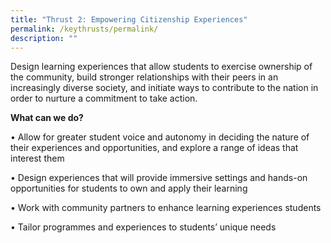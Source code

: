 ```yaml
---
title: "Thrust 2: Empowering Citizenship Experiences"
permalink: /keythrusts/permalink/
description: ""
---
```

Design learning experiences that allow students to exercise ownership of the community, build stronger relationships with their peers in an increasingly diverse society, and initiate ways to contribute to the nation in order to nurture a commitment to take action.

**What can we do?**

• Allow for greater student voice and autonomy in deciding the nature of their experiences and opportunities, and explore a range of ideas that interest them

• Design experiences that will provide immersive settings and hands-on opportunities for students to own and apply their learning

• Work with community partners to enhance learning experiences students

• Tailor programmes and experiences to students’ unique needs